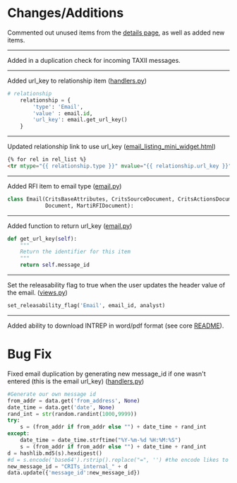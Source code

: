 # Changes/Additions

Commented out unused items from the [details page](templates/email_detail.html), as well as added new items.

---

Added in a duplication check for incoming TAXII messages.  

---

Added url_key to relationship item ([handlers.py](handlers.py))

```python
# relationship
    relationship = {
        'type': 'Email',
        'value' : email.id,
        'url_key': email.get_url_key()
    }
```

---

Updated relationship link to use url_key ([email_listing_mini_widget.html](templates/email_listing_mini_widget.html))

```html
{% for rel in rel_list %}
<tr mtype="{{ relationship.type }}" mvalue="{{ relationship.url_key }}" rtype="{{ rel_type }}"...
```

---

Added RFI item to email type ([email.py](email.py))

```python
class Email(CritsBaseAttributes, CritsSourceDocument, CritsActionsDocument,
            Document, MartiRFIDocument):
```

---

Added function to return url_key ([email.py](email.py))

```python
def get_url_key(self):
    """
    Return the identifier for this item
    """
    return self.message_id
```

---

Set the releasability flag to true when the user updates the header value of the email. ([views.py](views.py))

```python
set_releasability_flag('Email', email_id, analyst)
```

---

Added ability to download INTREP in word/pdf format (see core [README](../core/README.md#intrep)).

# Bug Fix

Fixed email duplication by generating new message_id if one wasn't entered (this is the email url_key) ([handlers.py](handlers.py))

```python
#Generate our own message id
from_addr = data.get('from_address', None)
date_time = data.get('date', None)
rand_int = str(random.randint(1000,9999))
try:
    s = (from_addr if from_addr else "") + date_time + rand_int
except:
    date_time = date_time.strftime("%Y-%m-%d %H:%M:%S")
    s = (from_addr if from_addr else "") + date_time + rand_int
d = hashlib.md5(s).hexdigest()
#d = s.encode('base64').rstrip().replace("=", '') #the encode likes to add '==\n' at the end and this breaks the gui
new_message_id = "CRITs_internal_" + d
data.update({'message_id':new_message_id})
```
